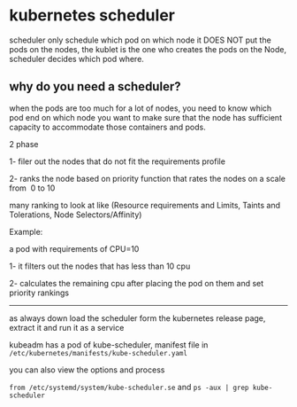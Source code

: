 # kubernetes scheduler 

scheduler only schedule which pod on which node it DOES NOT put the pods on the nodes, the kublet is the one who creates the pods on the Node, scheduler decides which pod where.

## why do you need a scheduler?

when the pods are too much for a lot of nodes, you need to know which pod end on which node you want to make sure that the node has sufficient capacity to accommodate those containers and pods.

2 phase

1- filer out the nodes that do not fit the requirements profile

2- ranks the node based on priority function that rates the nodes on a scale from  0 to 10

many ranking to look at like (Resource requirements and Limits, Taints and Tolerations, Node Selectors/Affinity)

Example:

a pod with requirements of CPU=10

1- it filters out the nodes that has less than 10 cpu

2- calculates the remaining cpu after placing the pod on them and set priority rankings

* * *

as always down load the scheduler form the kubernetes release page, extract it and run it as a service

kubeadm has a pod of kube-scheduler, manifest file in `/etc/kubernetes/manifests/kube-scheduler.yaml`

you can also view the options and process

`from /etc/systemd/system/kube-scheduler.se` and `ps -aux | grep kube-scheduler`
